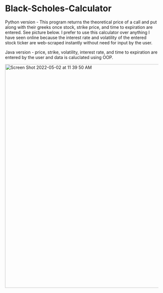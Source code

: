 # Black-Scholes-Calculator
Python version - This program returns the theoretical price of a call and put along with their greeks once stock, strike price, and time to expiration are entered. See picture below. I prefer to use this calculator over anything I have seen online because the interest rate and volatility of the entered stock ticker are web-scraped instantly without need for input by the user. 

Java version - price, strike, volatility, interest rate, and time to expiration are entered by the user and data is caluclated using OOP. 

<img width="734" alt="Screen Shot 2022-05-02 at 11 39 50 AM" src="https://user-images.githubusercontent.com/84414002/166287691-1354c2b1-c840-4a7e-b851-451837884fd3.png">

